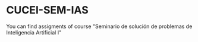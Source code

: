 # CUCEI-SEM-IAS

You can find assigments of course "Seminario de solución de problemas de Inteligencia Artificial I"
